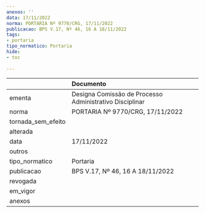 ```yaml
---
anexos: ''
data: 17/11/2022
norma: PORTARIA Nº 9770/CRG, 17/11/2022
publicacao: BPS V.17, Nº 46, 16 A 18/11/2022
tags:
- portaria
tipo_normatico: Portaria
hide: 
- toc 
 
---
```


|                    | Documento                                               |
|:-------------------|:--------------------------------------------------------|
| ementa             | Designa Comissão de Processo Administrativo Disciplinar |
| norma              | PORTARIA Nº 9770/CRG, 17/11/2022                        |
| tornada_sem_efeito |                                                         |
| alterada           |                                                         |
| data               | 17/11/2022                                              |
| outros             |                                                         |
| tipo_normatico     | Portaria                                                |
| publicacao         | BPS V.17, Nº 46, 16 A 18/11/2022                        |
| revogada           |                                                         |
| em_vigor           |                                                         |
| anexos             |                                                         |
